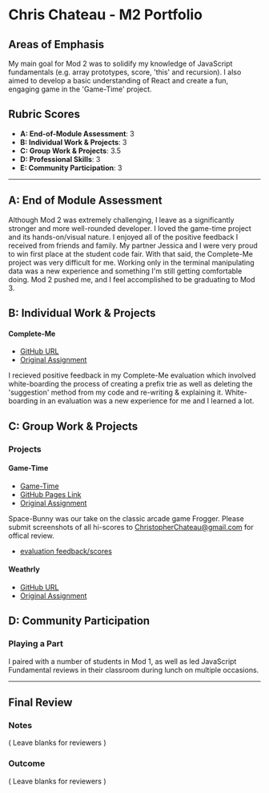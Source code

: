# Chris Chateau - M2 Portfolio

## Areas of Emphasis

My main goal for Mod 2 was to solidify my knowledge of JavaScript fundamentals (e.g. array prototypes, score, 'this' and recursion).  I also aimed to develop a basic understanding of React and create a fun, engaging game in the 'Game-Time' project.

## Rubric Scores

* **A: End-of-Module Assessment**: 3
* **B: Individual Work & Projects**: 3
* **C: Group Work & Projects**: 3.5
* **D: Professional Skills**: 3
* **E: Community Participation**: 3

-----------------------

## A: End of Module Assessment

Although Mod 2 was extremely challenging, I leave as a significantly stronger and more well-rounded developer. I loved the game-time project and its hands-on/visual nature. I enjoyed all of the positive feedback I received from friends and family. My partner Jessica and I were very proud to win first place at the student code fair. With that said, the Complete-Me project was very difficult for me. Working only in the terminal manipulating data was a new experience and something I'm still getting comfortable doing. Mod 2 pushed me, and I feel accomplished to be graduating to Mod 3.

## B: Individual Work & Projects

#### Complete-Me

* [GitHub URL](https://github.com/christopherchateau/complete-me)
* [Original Assignment](http://frontend.turing.io/projects/complete-me.html)

I recieved positive feedback in my Complete-Me evaluation which involved white-boarding the process of creating a prefix trie as well as deleting the 'suggestion' method from my code and re-writing & explaining it. White-boarding in an evaluation was a new experience for me and I learned a lot.

## C: Group Work & Projects

### Projects

#### Game-Time

* [Game-Time](https://github.com/christopherchateau/space-bunny)
* [GitHub Pages Link](https://christopherchateau.github.io/space-bunny/)
* [Original Assignment](http://frontend.turing.io/projects/game-time.html)

Space-Bunny was our take on the classic arcade game Frogger. Please submit screenshots of all hi-scores to ChristopherChateau@gmail.com for offical review.

* [evaluation feedback/scores](https://github.com/turingschool/front-end-submissions-public/blob/master/1806/mod-2/game-time/jessica-chris.md)

#### Weathrly

* [GitHub URL](https://github.com/christopherchateau/weatherly)
* [Original Assignment](http://frontend.turing.io/projects/weathrly.html)

## D: Community Participation

### Playing a Part

I paired with a number of students in Mod 1, as well as led JavaScript Fundamental reviews in their classroom during lunch on multiple occasions.

------------------

## Final Review

### Notes

( Leave blanks for reviewers )

### Outcome

( Leave blanks for reviewers )
